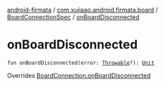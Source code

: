 [android-firmata](../../index.md) / [com.xujiaao.android.firmata.board](../index.md) / [BoardConnectionSpec](index.md) / [onBoardDisconnected](./on-board-disconnected.md)

# onBoardDisconnected

`fun onBoardDisconnected(error: `[`Throwable`](https://kotlinlang.org/api/latest/jvm/stdlib/kotlin/-throwable/index.html)`?): `[`Unit`](https://kotlinlang.org/api/latest/jvm/stdlib/kotlin/-unit/index.html)

Overrides [BoardConnection.onBoardDisconnected](../-board-connection/on-board-disconnected.md)

